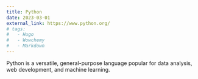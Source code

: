 ```yaml
---
title: Python
date: 2023-03-01
external_link: https://www.python.org/
# tags:
#   - Hugo
#   - Wowchemy
#   - Markdown
---
```


Python is a versatile, general-purpose language popular for data analysis, web development, and machine learning.

<!--more-->

